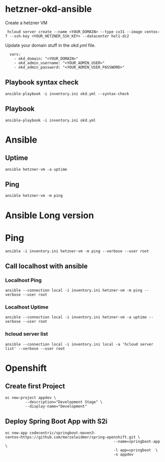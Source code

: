 # hetzner-okd-ansible

Create a hetzner VM 
```
 hcloud server create --name <YOUR_DOMAIN> --type cx31 --image centos-7 --ssh-key <YOUR_HETZNER_SSH_KEY> --datacenter hel1-dc2
 ```

Update your domain stuff in the _okd.yml_  file.

```
  vars: 
    - okd_domain: "<YOUR_DOMAIN>"
    - okd_admin_username: "<YOUR_ADMIN_USER>"
    - okd_admin_password: "<YOUR_ADMIN_USER_PASSWORD>"
```    


## Playbook syntax check
```
ansible-playbook -i inventory.ini okd.yml --syntax-check
```

## Playbook 
```
ansible-playbook -i inventory.ini okd.yml
```


# Ansible 
## Uptime
```
ansible hetzner-vm -a uptime
```

## Ping
```
ansible hetzner-vm -m ping
```


# Ansible Long version
# Ping
```
ansible -i inventory.ini hetzner-vm -m ping --verbose --user root
```

## Call localhost with ansible 
### Localhost Ping
```
ansible --connection local -i inventory.ini hetzner-vm -m ping --verbose --user root
```
### Localhost Uptime
```
ansible --connection local -i inventory.ini hetzner-vm -a uptime --verbose --user root
```
### hcloud server list
```
ansible --connection local -i inventory.ini local -a 'hcloud server list' --verbose --user root
```

# Openshift
## Create first Project
```
oc new-project appdev \
         --description="Development Stage" \
         --display-name="Development"
```

## Deploy Spring Boot App with S2i
```
oc new-app codecentric/springboot-maven3-centos~https://github.com/marzelwidmer/spring-openshift.git \
                                                 --name=springboot-app \
                                                 -l app=springboot  \
                                                 -n appdev
```


